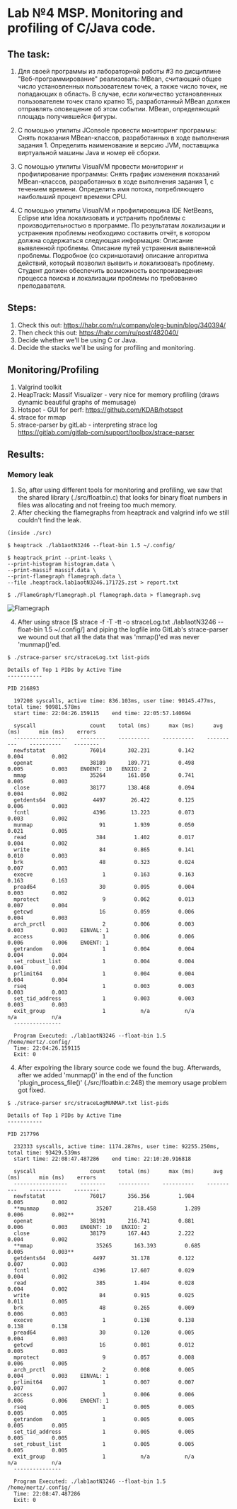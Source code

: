 # Lab №4 MSP. Monitoring and profiling of C/Java code.

## The task:

1. Для своей программы из лабораторной работы #3 по дисциплине "Веб-программирование" реализовать:
MBean, считающий общее число установленных пользователем точек, а также число точек, не попадающих в область. В случае, если количество установленных пользователем точек стало кратно 15, разработанный MBean должен отправлять оповещение об этом событии.
MBean, определяющий площадь получившейся фигуры.

2. С помощью утилиты JConsole провести мониторинг программы:
Снять показания MBean-классов, разработанных в ходе выполнения задания 1.
Определить наименование и версию JVM, поставщика виртуальной машины Java и номер её сборки.
3. С помощью утилиты VisualVM провести мониторинг и профилирование программы:
Снять график изменения показаний MBean-классов, разработанных в ходе выполнения задания 1, с течением времени.
Определить имя потока, потребляющего наибольший процент времени CPU.

4. С помощью утилиты VisualVM и профилировщика IDE NetBeans, Eclipse или Idea локализовать и устранить проблемы с производительностью в программе. По результатам локализации и устранения проблемы необходимо составить отчёт, в котором должна содержаться следующая информация:
Описание выявленной проблемы.
Описание путей устранения выявленной проблемы.
Подробное (со скриншотами) описание алгоритма действий, который позволил выявить и локализовать проблему.
Студент должен обеспечить возможность воспроизведения процесса поиска и локализации проблемы по требованию преподавателя.

## Steps:

1. Check this out: https://habr.com/ru/company/oleg-bunin/blog/340394/
2. Then check this out: https://habr.com/ru/post/482040/
3. Decide whether we'll be using C or Java.
4. Decide the stacks we'll be using for profiling and monitoring.

## Monitoring/Profiling 

1. Valgrind toolkit
2. HeapTrack: Massif Visualizer - very nice for memory profiling (draws dynamic beautiful graphs of memusage)
3. Hotspot - GUI for perf: https://github.com/KDAB/hotspot 
4. strace for mmap
5. strace-parser by gitLab - interpreting strace log https://gitlab.com/gitlab-com/support/toolbox/strace-parser


## Results:

### Memory leak
1. So, after using different tools for monitoring and profiling, we saw that the shared library (./src/floatbin.c) that looks for binary float numbers in files was allocating and not freeing too much memory.
2. After checking the flamegraphs from heaptrack and valgrind info we still couldn't find the leak.

>
    (inside ./src)

    $ heaptrack ./lab1aotN3246 --float-bin 1.5 ~/.config/

    $ heaptrack_print --print-leaks \
    --print-histogram histogram.data \
    --print-massif massif.data \
    --print-flamegraph flamegraph.data \
    --file .heaptrack.lab1aotN3246.171725.zst > report.txt

    $ ./FlameGraph/flamegraph.pl flamegraph.data > flamegraph.svg

![Flamegraph](./src/flamegraph.svg?raw=true "Flamegraph")

4. After using strace [$ strace -f -T -tt -o straceLog.txt ./lab1aotN3246 --float-bin 1.5 ~/.config/] and piping the logfile into GitLab's strace-parser we wound out that all the data that was 'mmap()'ed was never 'munmap()'ed.
>
    $ ./strace-parser src/straceLog.txt list-pids

    Details of Top 1 PIDs by Active Time
    -----------

    PID 216893

      197208 syscalls, active time: 836.103ms, user time: 90145.477ms, total time: 90981.578ms
      start time: 22:04:26.159115    end time: 22:05:57.140694

      syscall                 count    total (ms)      max (ms)      avg (ms)      min (ms)    errors
      -----------------    --------    ----------    ----------    ----------    ----------    --------
      newfstatat              76014       302.231         0.142         0.004         0.002
      openat                  38189       189.771         0.498         0.005         0.003    ENOENT: 10   ENXIO: 2
      mmap                    35264       161.050         0.741         0.005         0.003
      close                   38177       138.468         0.094         0.004         0.002
      getdents64               4497        26.422         0.125         0.006         0.003
      fcntl                    4396        13.223         0.073         0.003         0.002
      munmap                     91         1.939         0.050         0.021         0.005
      read                      384         1.402         0.017         0.004         0.002
      write                      84         0.865         0.141         0.010         0.003
      brk                        48         0.323         0.024         0.007         0.003
      execve                      1         0.163         0.163         0.163         0.163
      pread64                    30         0.095         0.004         0.003         0.002
      mprotect                    9         0.062         0.013         0.007         0.004
      getcwd                     16         0.059         0.006         0.004         0.003
      arch_prctl                  2         0.006         0.003         0.003         0.003    EINVAL: 1
      access                      1         0.006         0.006         0.006         0.006    ENOENT: 1
      getrandom                   1         0.004         0.004         0.004         0.004
      set_robust_list             1         0.004         0.004         0.004         0.004
      prlimit64                   1         0.004         0.004         0.004         0.004
      rseq                        1         0.003         0.003         0.003         0.003
      set_tid_address             1         0.003         0.003         0.003         0.003
      exit_group                  1           n/a           n/a           n/a           n/a
      ---------------

      Program Executed: ./lab1aotN3246 --float-bin 1.5 /home/mertz/.config/
      Time: 22:04:26.159115
      Exit: 0

4. After expolring the library source code we found the bug. Afterwards, after we added 'munmap()' in the end of the function 'plugin_process_file()' (./src/floatbin.c:248) the memory usage problem got fixed.
>
    $ ./strace-parser src/straceLogMUNMAP.txt list-pids

    Details of Top 1 PIDs by Active Time
    -----------

    PID 217796

      232333 syscalls, active time: 1174.287ms, user time: 92255.250ms, total time: 93429.539ms
      start time: 22:08:47.487286    end time: 22:10:20.916818

      syscall                 count    total (ms)      max (ms)      avg (ms)      min (ms)    errors
      -----------------    --------    ----------    ----------    ----------    ----------    --------
      newfstatat              76017       356.356         1.984         0.005         0.002
      **munmap                  35207       218.458         1.289         0.006         0.002**
      openat                  38191       216.741         0.881         0.006         0.003    ENOENT: 10   ENXIO: 2
      close                   38179       167.443         2.222         0.004         0.002
      **mmap                    35265       163.393         0.685         0.005         0.003**
      getdents64               4497        31.178         0.122         0.007         0.003
      fcntl                    4396        17.607         0.029         0.004         0.002
      read                      385         1.494         0.028         0.004         0.002
      write                      84         0.915         0.025         0.011         0.005
      brk                        48         0.265         0.009         0.006         0.003
      execve                      1         0.138         0.138         0.138         0.138
      pread64                    30         0.120         0.005         0.004         0.003
      getcwd                     16         0.081         0.012         0.005         0.003
      mprotect                    9         0.057         0.008         0.006         0.005
      arch_prctl                  2         0.008         0.005         0.004         0.003    EINVAL: 1
      prlimit64                   1         0.007         0.007         0.007         0.007
      access                      1         0.006         0.006         0.006         0.006    ENOENT: 1
      rseq                        1         0.005         0.005         0.005         0.005
      getrandom                   1         0.005         0.005         0.005         0.005
      set_tid_address             1         0.005         0.005         0.005         0.005
      set_robust_list             1         0.005         0.005         0.005         0.005
      exit_group                  1           n/a           n/a           n/a           n/a
      ---------------

      Program Executed: ./lab1aotN3246 --float-bin 1.5 /home/mertz/.config/
      Time: 22:08:47.487286
      Exit: 0
